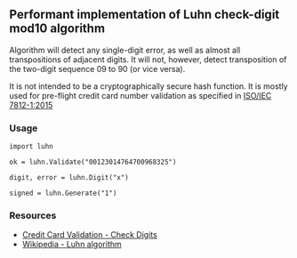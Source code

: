## Performant implementation of Luhn check-digit mod10 algorithm

Algorithm will detect any single-digit error, as well as almost all transpositions of adjacent digits. It will not, however, detect transposition of the two-digit sequence 09 to 90 (or vice versa).

It is not intended to be a cryptographically secure hash function. It is mostly used for pre-flight credit card number validation as specified in [ISO/IEC 7812-1:2015](http://www.iso.org/iso/catalogue_detail?csnumber=66011)

### Usage ###

```
import luhn

ok = luhn.Validate("00123014764700968325")

digit, error = luhn.Digit("x")

signed = luhn.Generate("1")
```

### Resources ###

* [Credit Card Validation - Check Digits](https://web.eecs.umich.edu/~bartlett/credit_card_number.html)
* [Wikipedia - Luhn algorithm](https://en.wikipedia.org/wiki/Luhn_algorithm)
